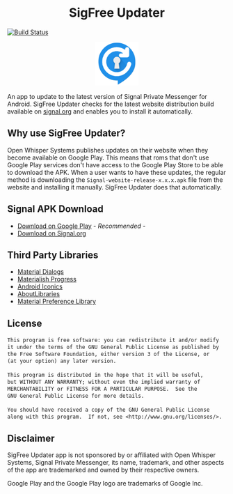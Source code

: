 <h1 align="center">SigFree Updater</h1>

[![Build Status](https://travis-ci.org/rowland007/SigFreeUpdater.svg?branch=master)](https://travis-ci.org/rowland007/SigFreeUpdater)

<p align="center"><img src="https://raw.githubusercontent.com/rowland007/SigFreeUpdater/feature-readme/icon.png" width="100" height="100"></p>

An app to update to the latest version of Signal Private Messenger for Android. SigFree Updater checks for the latest website distribution build available on [signal.org](https://signal.org/android/apk/) and enables you to install it automatically.

## Why use SigFree Updater?
Open Whisper Systems publishes updates on their website when they become available on Google Play. This means that roms that don't use Google Play services don't have access to the Google Play Store to be able to download the APK. When a user wants to have these updates, the regular method is downloading the `Signal-website-release-x.x.x.apk` file from the website and installing it manually. SigFree Updater does that automatically.

## Signal APK Download
* [Download on Google Play](https://play.google.com/store/apps/details?id=org.thoughtcrime.securesms) *- Recommended -*
* [Download on Signal.org](https://signal.org/android/apk/)

## Third Party Libraries
* [Material Dialogs](https://github.com/afollestad/material-dialogs)
* [Materialish Progress](https://github.com/pnikosis/materialish-progress)
* [Android Iconics](https://github.com/mikepenz/Android-Iconics)
* [AboutLibraries](https://github.com/mikepenz/AboutLibraries)
* [Material Preference Library](https://github.com/AndroidDeveloperLB/MaterialPreferenceLibrary)

## License

    This program is free software: you can redistribute it and/or modify
    it under the terms of the GNU General Public License as published by
    the Free Software Foundation, either version 3 of the License, or
    (at your option) any later version.

    This program is distributed in the hope that it will be useful,
    but WITHOUT ANY WARRANTY; without even the implied warranty of
    MERCHANTABILITY or FITNESS FOR A PARTICULAR PURPOSE.  See the
    GNU General Public License for more details.

    You should have received a copy of the GNU General Public License
    along with this program.  If not, see <http://www.gnu.org/licenses/>.

## Disclaimer
SigFree Updater app is not sponsored by or affiliated with  Open Whisper Systems, Signal Private Messenger, its name, trademark, and other aspects of the app are trademarked and owned by their respective owners.

Google Play and the Google Play logo are trademarks of Google Inc.